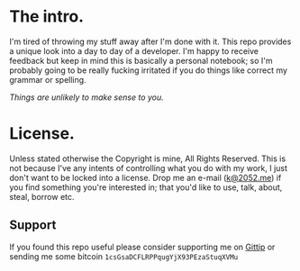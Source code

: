 # The intro.

I'm tired of throwing my stuff away after I'm done with it. This repo provides a unique look into a day to day of a developer. I'm happy to receive feedback but keep in mind this is basically a personal notebook; so I'm probably going to be really fucking irritated if you do things like correct my grammar or spelling. 

_Things are unlikely to make sense to you._

# License. 

Unless stated otherwise the Copyright is mine, All Rights Reserved. This is not because I've any intents of controlling what you do with my work, I just don't want to be locked into a license. 
Drop me an e-mail (k@2052.me) if you find something you're interested in; that you'd like to use, talk, about, steal, borrow etc.

## Support

If you found this repo useful please consider supporting me on [Gittip](https://www.gittip.com/k2052) or sending me some
bitcoin `1csGsaDCFLRPPqugYjX93PEzaStuqXVMu`
